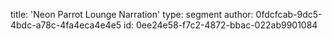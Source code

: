 title: 'Neon Parrot Lounge Narration'
type: segment
author: 0fdcfcab-9dc5-4bdc-a78c-4fa4eca4e4e5
id: 0ee24e58-f7c2-4872-bbac-022ab9901084
